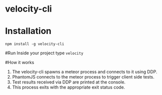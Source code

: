 velocity-cli
============

# Installation
`npm install -g velocity-cli`

#Run
Inside your project type `velocity`

#How it works
1. The velocity-cli spawns a meteor process and connects to it using DDP.
2. PhantomJS connects to the meteor process to trigger client side tests.
3. Test results received via DDP are printed at the console.
4. This process exits with the appropriate exit status code.
